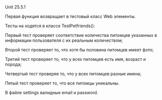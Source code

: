 Unit 25.5.1

Первая функция возвращает в тестовый класс Web элементы.

Тесты на ходятся в классе TestPetfriends():

Первый тест проверяет соответствие количества питомцев указанных в информации пользователя с их реальным количеством;

Второй тест проверяет то, что хотя бы половина питомцев имеет фото;

Третий тест проверяет то, что у всех питомцев есть имя, возраст и порода;

Четвертый тест проверяе то, что у всех питомцев разные имена;

Пятый тест проверяет то, что все питомцы уникальны.

В файле settings валидные email и password. 
